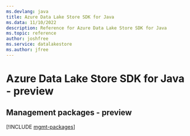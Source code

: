 ```yaml
---
ms.devlang: java
title: Azure Data Lake Store SDK for Java
ms.data: 11/10/2022
description: Reference for Azure Data Lake Store SDK for Java
ms.topic: reference
author: joshfree
ms.service: datalakestore
ms.author: jfree
---
```

# Azure Data Lake Store SDK for Java - preview

## Management packages - preview
[!INCLUDE [mgmt-packages](data-lake-store-mgmt-index.md)]